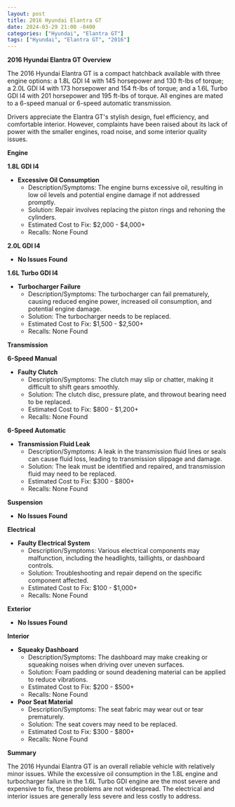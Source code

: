 ```yaml
---
layout: post
title: 2016 Hyundai Elantra GT
date: 2024-03-29 21:00 -0400
categories: ["Hyundai", "Elantra GT"]
tags: ["Hyundai", "Elantra GT", "2016"]
---
```

**2016 Hyundai Elantra GT Overview**

The 2016 Hyundai Elantra GT is a compact hatchback available with three engine options: a 1.8L GDI I4 with 145 horsepower and 130 ft-lbs of torque; a 2.0L GDI I4 with 173 horsepower and 154 ft-lbs of torque; and a 1.6L Turbo GDI I4 with 201 horsepower and 195 ft-lbs of torque. All engines are mated to a 6-speed manual or 6-speed automatic transmission.

Drivers appreciate the Elantra GT's stylish design, fuel efficiency, and comfortable interior. However, complaints have been raised about its lack of power with the smaller engines, road noise, and some interior quality issues.

**Engine**

**1.8L GDI I4**

* **Excessive Oil Consumption**
    * Description/Symptoms: The engine burns excessive oil, resulting in low oil levels and potential engine damage if not addressed promptly.
    * Solution: Repair involves replacing the piston rings and rehoning the cylinders.
    * Estimated Cost to Fix: $2,000 - $4,000+
    * Recalls: None Found

**2.0L GDI I4**

* **No Issues Found**

**1.6L Turbo GDI I4**

* **Turbocharger Failure**
    * Description/Symptoms: The turbocharger can fail prematurely, causing reduced engine power, increased oil consumption, and potential engine damage.
    * Solution: The turbocharger needs to be replaced.
    * Estimated Cost to Fix: $1,500 - $2,500+
    * Recalls: None Found

**Transmission**

**6-Speed Manual**

* **Faulty Clutch**
    * Description/Symptoms: The clutch may slip or chatter, making it difficult to shift gears smoothly.
    * Solution: The clutch disc, pressure plate, and throwout bearing need to be replaced.
    * Estimated Cost to Fix: $800 - $1,200+
    * Recalls: None Found

**6-Speed Automatic**

* **Transmission Fluid Leak**
    * Description/Symptoms: A leak in the transmission fluid lines or seals can cause fluid loss, leading to transmission slippage and damage.
    * Solution: The leak must be identified and repaired, and transmission fluid may need to be replaced.
    * Estimated Cost to Fix: $300 - $800+
    * Recalls: None Found

**Suspension**

* **No Issues Found**

**Electrical**

* **Faulty Electrical System**
    * Description/Symptoms: Various electrical components may malfunction, including the headlights, taillights, or dashboard controls.
    * Solution: Troubleshooting and repair depend on the specific component affected.
    * Estimated Cost to Fix: $100 - $1,000+
    * Recalls: None Found

**Exterior**

* **No Issues Found**

**Interior**

* **Squeaky Dashboard**
    * Description/Symptoms: The dashboard may make creaking or squeaking noises when driving over uneven surfaces.
    * Solution: Foam padding or sound deadening material can be applied to reduce vibrations.
    * Estimated Cost to Fix: $200 - $500+
    * Recalls: None Found
* **Poor Seat Material**
    * Description/Symptoms: The seat fabric may wear out or tear prematurely.
    * Solution: The seat covers may need to be replaced.
    * Estimated Cost to Fix: $300 - $800+
    * Recalls: None Found

**Summary**

The 2016 Hyundai Elantra GT is an overall reliable vehicle with relatively minor issues. While the excessive oil consumption in the 1.8L engine and turbocharger failure in the 1.6L Turbo GDI engine are the most severe and expensive to fix, these problems are not widespread. The electrical and interior issues are generally less severe and less costly to address.
